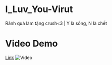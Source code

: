 # I_Luv_You-Virut
Rảnh quá làm tặng crush&lt;3 | Y là sống, N là chết
# Video Demo
[Link](https://youtu.be/ReC-9ONhvFA)
![Video](https://youtu.be/ReC-9ONhvFA)
